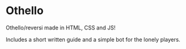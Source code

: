 # Othello 

Othello/reversi made in HTML, CSS and JS!

Includes a short written guide and a simple bot for the lonely players.